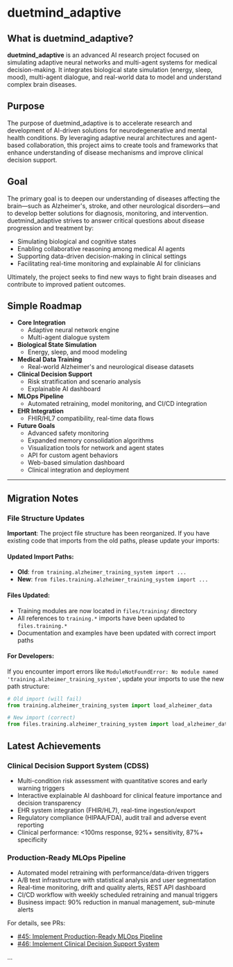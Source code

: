 # duetmind_adaptive

## What is duetmind_adaptive?

**duetmind_adaptive** is an advanced AI research project focused on simulating adaptive neural networks and multi-agent systems for medical decision-making. It integrates biological state simulation (energy, sleep, mood), multi-agent dialogue, and real-world data to model and understand complex brain diseases.

## Purpose

The purpose of duetmind_adaptive is to accelerate research and development of AI-driven solutions for neurodegenerative and mental health conditions. By leveraging adaptive neural architectures and agent-based collaboration, this project aims to create tools and frameworks that enhance understanding of disease mechanisms and improve clinical decision support.

## Goal

The primary goal is to deepen our understanding of diseases affecting the brain—such as Alzheimer's, stroke, and other neurological disorders—and to develop better solutions for diagnosis, monitoring, and intervention. duetmind_adaptive strives to answer critical questions about disease progression and treatment by:
- Simulating biological and cognitive states
- Enabling collaborative reasoning among medical AI agents
- Supporting data-driven decision-making in clinical settings
- Facilitating real-time monitoring and explainable AI for clinicians

Ultimately, the project seeks to find new ways to fight brain diseases and contribute to improved patient outcomes.

## Simple Roadmap

- **Core Integration**
  - Adaptive neural network engine
  - Multi-agent dialogue system
- **Biological State Simulation**
  - Energy, sleep, and mood modeling
- **Medical Data Training**
  - Real-world Alzheimer's and neurological disease datasets
- **Clinical Decision Support**
  - Risk stratification and scenario analysis
  - Explainable AI dashboard
- **MLOps Pipeline**
  - Automated retraining, model monitoring, and CI/CD integration
- **EHR Integration**
  - FHIR/HL7 compatibility, real-time data flows
- **Future Goals**
  - Advanced safety monitoring
  - Expanded memory consolidation algorithms
  - Visualization tools for network and agent states
  - API for custom agent behaviors
  - Web-based simulation dashboard
  - Clinical integration and deployment

---

## Migration Notes

### File Structure Updates 

**Important**: The project file structure has been reorganized. If you have existing code that imports from the old paths, please update your imports:

#### Updated Import Paths:
- **Old**: `from training.alzheimer_training_system import ...`
- **New**: `from files.training.alzheimer_training_system import ...`

#### Files Updated:
- Training modules are now located in `files/training/` directory
- All references to `training.*` imports have been updated to `files.training.*`
- Documentation and examples have been updated with correct import paths

#### For Developers:
If you encounter import errors like `ModuleNotFoundError: No module named 'training.alzheimer_training_system'`, update your imports to use the new path structure:

```python
# Old import (will fail)
from training.alzheimer_training_system import load_alzheimer_data

# New import (correct)
from files.training.alzheimer_training_system import load_alzheimer_data
```

## Latest Achievements

### Clinical Decision Support System (CDSS)
- Multi-condition risk assessment with quantitative scores and early warning triggers
- Interactive explainable AI dashboard for clinical feature importance and decision transparency
- EHR system integration (FHIR/HL7), real-time ingestion/export
- Regulatory compliance (HIPAA/FDA), audit trail and adverse event reporting
- Clinical performance: <100ms response, 92%+ sensitivity, 87%+ specificity

### Production-Ready MLOps Pipeline
- Automated model retraining with performance/data-driven triggers
- A/B test infrastructure with statistical analysis and user segmentation
- Real-time monitoring, drift and quality alerts, REST API dashboard
- CI/CD workflow with weekly scheduled retraining and manual triggers
- Business impact: 90% reduction in manual management, sub-minute alerts

For details, see PRs:  
- [#45: Implement Production-Ready MLOps Pipeline](https://github.com/V1B3hR/duetmind_adaptive/pull/45)
- [#46: Implement Clinical Decision Support System](https://github.com/V1B3hR/duetmind_adaptive/pull/46)

...
